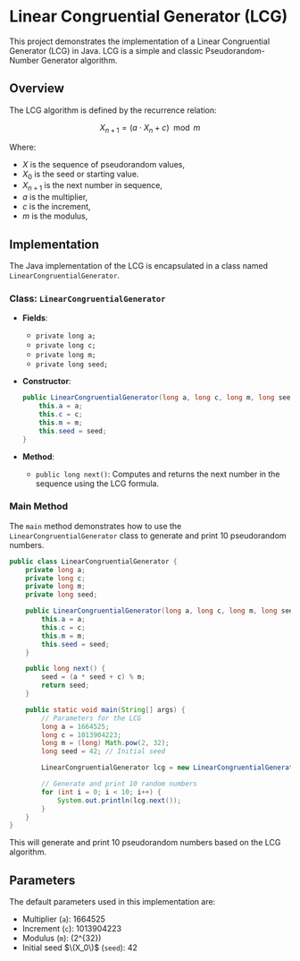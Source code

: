
# Linear Congruential Generator (LCG)

This project demonstrates the implementation of a Linear Congruential Generator (LCG) in Java. LCG is a simple and classic Pseudorandom-Number Generator algorithm.

## Overview

The LCG algorithm is defined by the recurrence relation:

$$
X_{n+1} = (a \cdot X_n + c) \mod m
$$

Where:
- $X$ is the sequence of pseudorandom values,
- $X_0$ is the seed or starting value.
- $X_{n+1}$ is the next number in sequence,
- $a$ is the multiplier,
- $c$ is the increment,
- $m$ is the modulus,

## Implementation

The Java implementation of the LCG is encapsulated in a class named `LinearCongruentialGenerator`.

### Class: `LinearCongruentialGenerator`

- **Fields**:
  - `private long a;`
  - `private long c;`
  - `private long m;`
  - `private long seed;`

- **Constructor**:
  ```java
  public LinearCongruentialGenerator(long a, long c, long m, long seed) {
      this.a = a;
      this.c = c;
      this.m = m;
      this.seed = seed;
  }
  ```

- **Method**:
  - `public long next()`: Computes and returns the next number in the sequence using the LCG formula.

### Main Method

The `main` method demonstrates how to use the `LinearCongruentialGenerator` class to generate and print 10 pseudorandom numbers.

```java
public class LinearCongruentialGenerator {
    private long a;
    private long c;
    private long m;
    private long seed;

    public LinearCongruentialGenerator(long a, long c, long m, long seed) {
        this.a = a;
        this.c = c;
        this.m = m;
        this.seed = seed;
    }

    public long next() {
        seed = (a * seed + c) % m;
        return seed;
    }

    public static void main(String[] args) {
        // Parameters for the LCG
        long a = 1664525;
        long c = 1013904223;
        long m = (long) Math.pow(2, 32);
        long seed = 42; // Initial seed

        LinearCongruentialGenerator lcg = new LinearCongruentialGenerator(a, c, m, seed);

        // Generate and print 10 random numbers
        for (int i = 0; i < 10; i++) {
            System.out.println(lcg.next());
        }
    }
}
```

This will generate and print 10 pseudorandom numbers based on the LCG algorithm.

## Parameters

The default parameters used in this implementation are:
- Multiplier (`a`): 1664525
- Increment (`c`): 1013904223
- Modulus (`m`): \(2^{32}\)
- Initial seed  $\(X_0\)$ (`seed`): 42
